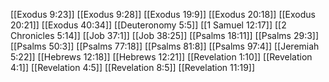 [[Exodus 9:23]]
[[Exodus 9:28]]
[[Exodus 19:9]]
[[Exodus 20:18]]
[[Exodus 20:21]]
[[Exodus 40:34]]
[[Deuteronomy 5:5]]
[[1 Samuel 12:17]]
[[2 Chronicles 5:14]]
[[Job 37:1]]
[[Job 38:25]]
[[Psalms 18:11]]
[[Psalms 29:3]]
[[Psalms 50:3]]
[[Psalms 77:18]]
[[Psalms 81:8]]
[[Psalms 97:4]]
[[Jeremiah 5:22]]
[[Hebrews 12:18]]
[[Hebrews 12:21]]
[[Revelation 1:10]]
[[Revelation 4:1]]
[[Revelation 4:5]]
[[Revelation 8:5]]
[[Revelation 11:19]]
